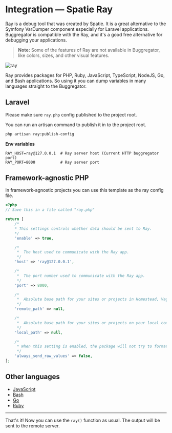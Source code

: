 # Integration — Spatie Ray

[Ray](https://myray.app/) is a debug tool that was created by Spatie. It is a great alternative to the Symfony
VarDumper component especially for Laravel applications. Buggregator is compatible with the Ray, and it's a good free
alternative for debugging your applications.

> **Note:** Some of the features of Ray are not available in Buggregator, like colors, sizes, and other visual features.

![ray](https://github.com/buggregator/server/assets/773481/168b27f7-75b1-4837-b0a1-37146d5b8b52)

Ray provides packages for PHP, Ruby, JavaScript, TypeScript, NodeJS, Go, and Bash applications. So using it you can
dump variables in many languages straight to the Buggregator.

## Laravel

Please make sure `ray.php` config published to the project root.

You can run an artisan command to publish it in to the project root.

```bash
php artisan ray:publish-config
```

**Env variables**

```
RAY_HOST=ray@127.0.0.1  # Ray server host (Current HTTP buggregator port)
RAY_PORT=8000           # Ray server port
```

## Framework-agnostic PHP

In framework-agnostic projects you can use this template as the ray config file.

```php
<?php
// Save this in a file called "ray.php"

return [
    /*
    * This settings controls whether data should be sent to Ray.
    */
    'enable' => true,

    /*
     *  The host used to communicate with the Ray app.
     */
    'host' => 'ray@127.0.0.1',

    /*
     *  The port number used to communicate with the Ray app.
     */
    'port' => 8000,

    /*
     *  Absolute base path for your sites or projects in Homestead, Vagrant, Docker, or another remote development server.
     */
    'remote_path' => null,

    /*
     *  Absolute base path for your sites or projects on your local computer where your IDE or code editor is running on.
     */
    'local_path' => null,

    /*
     * When this setting is enabled, the package will not try to format values sent to Ray.
     */
    'always_send_raw_values' => false,
];
```

## Other languages

- [JavaScript](https://myray.app/docs/javascript/vanilla-javascript/getting-started)
- [Bash](https://myray.app/docs/other-languages/bash/installation)
- [Go](https://myray.app/docs/other-languages/go/getting-started)
- [Ruby](https://myray.app/docs/other-languages/ruby/getting-started)

---

That's it! Now you can use the `ray()` function as usual. The output will be sent to the remote server.

